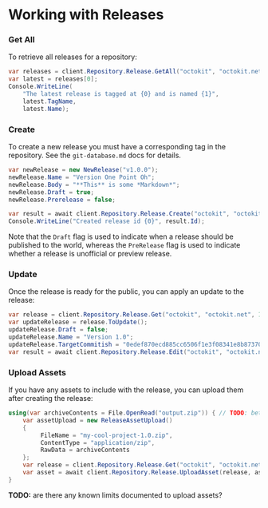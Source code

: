 # Working with Releases

### Get All

To retrieve all releases for a repository:

```csharp
var releases = client.Repository.Release.GetAll("octokit", "octokit.net");
var latest = releases[0];
Console.WriteLine(
    "The latest release is tagged at {0} and is named {1}", 
    latest.TagName, 
    latest.Name);
```

### Create

To create a new release you must have a corresponding tag in the repository. See the `git-database.md` docs for details.

```csharp
var newRelease = new NewRelease("v1.0.0");
newRelease.Name = "Version One Point Oh";
newRelease.Body = "**This** is some *Markdown*";
newRelease.Draft = true;
newRelease.Prerelease = false;

var result = await client.Repository.Release.Create("octokit", "octokit.net", newRelease);
Console.WriteLine("Created release id {0}", result.Id);
```

Note that the `Draft` flag is used to indicate when a release should be published to the world, whereas the `PreRelease` flag is used to indicate whether a release is unofficial or preview release.

### Update

Once the release is ready for the public, you can apply an update to the release:

```csharp
var release = client.Repository.Release.Get("octokit", "octokit.net", 1);
var updateRelease = release.ToUpdate();
updateRelease.Draft = false;
updateRelease.Name = "Version 1.0";
updateRelease.TargetCommitish = "0edef870ecd885cc6506f1e3f08341e8b87370f2" // can also be a ref
var result = await client.Repository.Release.Edit("octokit", "octokit.net", 1, updateRelease);
```

### Upload Assets

If you have any assets to include with the release, you can upload them after creating the release:

```csharp
using(var archiveContents = File.OpenRead("output.zip")) { // TODO: better sample
    var assetUpload = new ReleaseAssetUpload() 
    {
         FileName = "my-cool-project-1.0.zip",
         ContentType = "application/zip",
         RawData = archiveContents
    };
    var release = client.Repository.Release.Get("octokit", "octokit.net", 1);
    var asset = await client.Repository.Release.UploadAsset(release, assetUpload);
}
```

**TODO:** are there any known limits documented to upload assets?
